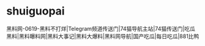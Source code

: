 # shuiguopai
黑料网-0619-黑料不打烊|Telegram频道传送门|74猫导航主站|74猫传送门|吃瓜黑料|黑料曝料网|黑料大事记|黑料大爆料|黑料网导航|国产吃瓜|每日吃瓜|881比鸭
